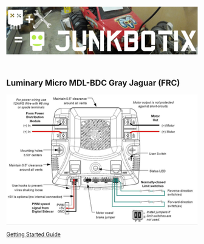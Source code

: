 ![Junkbotix Banner](./images/banner-1024px.jpg)

<br>

## Luminary Micro MDL-BDC Gray Jaguar (FRC)

![MDL-BDC](./images/connections.jpg)

[Getting Started Guide](./manual/mdl-bdc-frc-2009-getting-started-guide.pdf)